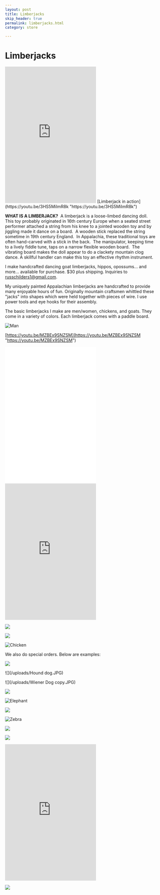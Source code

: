 ```yaml
---
layout: post
title: Limberjacks
skip_header: true
permalink: limberjacks.html
category: store

---
```

# Limberjacks

<iframe width="300" height="450" src="https://www.youtube.com/embed/3HS5MiImR8k?rel=0" frameborder="0" allow="accelerometer; autoplay; encrypted-media; gyroscope; picture-in-picture" allowfullscreen></iframe> [Limberjack in action](https://youtu.be/3HS5MiImR8k "https://youtu.be/3HS5MiImR8k")

**WHAT IS A LIMBERJACK?**  A limberjack is a loose-limbed dancing doll.  This toy probably originated in 16th century Europe when a seated street performer attached a string from his knee to a jointed wooden toy and by jiggling made it dance on a board.  A wooden stick replaced the string sometime in 19th century England.  In Appalachia, these traditional toys are often hand-carved with a stick in the back.  The manipulator, keeping time to a lively fiddle tune, taps on a narrow flexible wooden board.  The vibrating board makes the doll appear to do a clackety mountain clog dance. A skillful handler can make this toy an effective rhythm instrument.

I make handcrafted dancing goat limberjacks, hippos, opossums... and more... available for purchase. $30 plus shipping. Inquiries to [russchilders1@gmail.com](mailto:russchilders1@gmail.com).

My uniquely painted Appalachian limberjacks are handcrafted to provide many enjoyable hours of fun.  Originally mountain craftsmen whittled these "jacks" into shapes which were held together with pieces of wire. I use power tools and eye hooks for their assembly.

The basic limberjacks I make are men/women, chickens, and goats.  They come in a variety of colors. Each limberjack comes with a paddle board.

![Man](uploads/man-limberjack-small.jpg "Man")

[https://youtu.be/MZBEx9SNZSM](https://youtu.be/MZBEx9SNZSM "https://youtu.be/MZBEx9SNZSM")

<iframe width="300" height="450" src="[https://www.youtube.com/embed/gbyV2Wd2aEg?rel=0](https://www.youtube.com/embed/gbyV2Wd2aEg?rel=0 "https://www.youtube.com/embed/gbyV2Wd2aEg?rel=0")" frameborder="0" allow="accelerometer; autoplay; encrypted-media; gyroscope; picture-in-picture" allowfullscreen></iframe>

<iframe width="300" height="450" src="https://www.youtube.com/embed/MZBEx9SNZSM?rel=0" frameborder="0" allow="accelerometer; autoplay; encrypted-media; gyroscope; picture-in-picture" allowfullscreen></iframe>

![](/uploads/IMG_7469.jpg)

![](/uploads/IMG_7024-1.jpg)

![Chicken](uploads/chicken-limberjack-small.jpg)

We also do special orders.  Below are examples:

![](/uploads/Hippo.JPG)

![](/uploads/Hound dog.JPG)

![](/uploads/Wiener Dog copy.JPG)

![](/uploads/Horse.JPG)

![Elephant](uploads/elephant-limberjack-small.jpg)

![](/uploads/Opossum.JPG)

![Zebra](uploads/zebra-limberjack-small.jpg)

![](/uploads/Lion.jpg)

![](/uploads/Flamingo.JPG)

<iframe width="300" height="450" src="https://www.youtube.com/embed/gbyV2Wd2aEg?rel=0" frameborder="0" allow="accelerometer; autoplay; encrypted-media; gyroscope; picture-in-picture" allowfullscreen></iframe>

![](/uploads/Scotty.JPG)